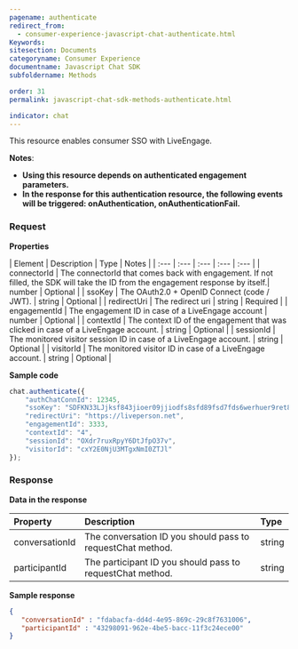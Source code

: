 ```yaml
---
pagename: authenticate
redirect_from:
  - consumer-experience-javascript-chat-authenticate.html
Keywords:
sitesection: Documents
categoryname: Consumer Experience
documentname: Javascript Chat SDK
subfoldername: Methods

order: 31
permalink: javascript-chat-sdk-methods-authenticate.html

indicator: chat
---
```


This resource enables consumer SSO with LiveEngage.


**Notes**:

- **Using this resource depends on authenticated engagement parameters.**
- **In the response for this authentication resource, the following events will be triggered: onAuthentication, onAuthenticationFail.**

### Request

**Properties**

| Element | Description | Type | Notes |
| :--- | :--- | :--- | :--- | :--- |
| connectorId | The connectorId that comes back with engagement. If not filled, the SDK will take the ID from the engagement response by itself.| number | Optional |
| ssoKey | The OAuth2.0 + OpenID Connect (code / JWT). | string | Optional |
| redirectUri   | The redirect uri | string | Required |
| engagementId  | The engagement ID in case of a LiveEngage account | number | Optional |
| contextId | The context ID of the engagement that was clicked in case of a LiveEngage account. | string | Optional |
| sessionId |  The monitored visitor session ID in case of a LiveEngage account. | string | Optional |
| visitorId | The monitored visitor ID in case of a LiveEngage account. | string | Optional |

**Sample code**


```javascript
chat.authenticate({
    "authChatConnId": 12345,
    "ssoKey": "SDFKN33LJjksf843jioer09jjiodfs8sfd89fsd7fds6werhuer9ret8h",
    "redirectUri": "https://liveperson.net",
    "engagementId": 3333,
    "contextId": "4",
    "sessionId": "OXdr7ruxRpyY6DtJfpO37v",
    "visitorId": "cxY2E0NjU3MTgxNmI0ZTJl"
});
```

### Response

**Data in the response**

| Property  | Description | Type |
| :--- | :--- | :--- |
| conversationId | The conversation ID you should pass to requestChat method. | string |
| participantId | The participant ID you should pass to requestChat method. | string |


**Sample response**

```json
{
   "conversationId" : "fdabacfa-dd4d-4e95-869c-29c8f7631006",
   "participantId" : "43298091-962e-4be5-bacc-11f3c24ece00"
}
```
